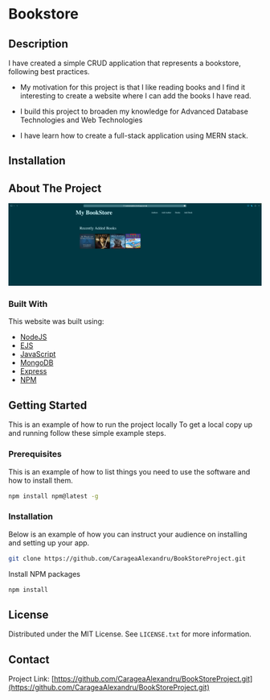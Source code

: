 # Bookstore

## Description

I have created a simple CRUD application that represents a bookstore, following best practices.

- My motivation for this project is that I like reading books and I find it interesting to create a website where I can add the books I have read.
- I build this project to broaden my knowledge for Advanced Database Technologies and Web Technologies

- I have learn how to create a full-stack application using MERN stack.

## Installation

## About The Project

![Project Presentation](https://github.com/CarageaAlexandru/BookStoreProject/blob/master/assets/Website.png?raw=true) 

### Built With

This website was built using:

* [NodeJS](https://nodejs.org/en/)
* [EJS](https://ejs.co/)
* [JavaScript](https://www.javascript.com/)
* [MongoDB](https://www.mongodb.com/)
* [Express](https://expressjs.com/)
* [NPM](https://www.npmjs.com/)


## Getting Started

This is an example of how to run the project locally
To get a local copy up and running follow these simple example steps.

### Prerequisites

This is an example of how to list things you need to use the software and how to install them.

```sh
npm install npm@latest -g
```

### Installation

Below is an example of how you can instruct your audience on installing and setting up your app. 


```sh
git clone https://github.com/CarageaAlexandru/BookStoreProject.git
```
Install NPM packages
```sh
npm install
```

## License

Distributed under the MIT License. See `LICENSE.txt` for more information.


## Contact


Project Link: [https://github.com/CarageaAlexandru/BookStoreProject.git](https://github.com/CarageaAlexandru/BookStoreProject.git)




